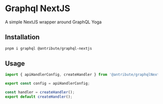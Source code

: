 # Graphql NextJS

A simple NextJS wrapper around GraphQL Yoga

## Installation

```bash
pnpm i graphql @antribute/graphql-nextjs
```

## Usage

```typescript
import { apiHandlerConfig, createHandler } from '@antribute/graphqlNextjs';

export const config = apiHandlerConfig;

const handler = createHandler();
export default createHandler();
```
